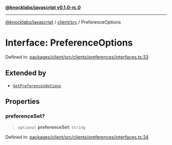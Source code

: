 [**@knocklabs/javascript v0.1.0-rc.0**](../../../README.md)

***

[@knocklabs/javascript](../../../modules.md) / [client/src](../README.md) / PreferenceOptions

# Interface: PreferenceOptions

Defined in: [packages/client/src/clients/preferences/interfaces.ts:33](https://github.com/knocklabs/javascript/blob/main/packages/client/src/clients/preferences/interfaces.ts#L33)

## Extended by

- [`GetPreferencesOptions`](GetPreferencesOptions.md)

## Properties

### preferenceSet?

> `optional` **preferenceSet**: `string`

Defined in: [packages/client/src/clients/preferences/interfaces.ts:34](https://github.com/knocklabs/javascript/blob/main/packages/client/src/clients/preferences/interfaces.ts#L34)
